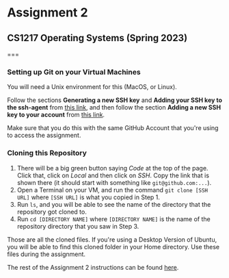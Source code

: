 # Assignment 2
## CS1217 Operating Systems (Spring 2023)
===

### Setting up Git on your Virtual Machines

You will need a Unix environment for this (MacOS, or Linux). 

Follow the sections **Generating a new SSH key** and **Adding your SSH key to the ssh-agent** from [this link](https://docs.github.com/en/authentication/connecting-to-github-with-ssh/generating-a-new-ssh-key-and-adding-it-to-the-ssh-agent), and then follow the section **Adding a new SSH key to your account** from [this link](https://docs.github.com/en/authentication/connecting-to-github-with-ssh/adding-a-new-ssh-key-to-your-github-account).

Make sure that you do this with the same GitHub Account that you're using to access the assignment. 

### Cloning this Repository

1. There will be a big green button saying *Code* at the top of the page. Click that, click on *Local* and then click on *SSH*. Copy the link that is shown there (it should start with something like ```git@github.com:...```). 
2. Open a Terminal on your VM, and run the command ```git clone [SSH URL]``` where ```[SSH URL]``` is what you copied in Step 1. 
3. Run ```ls```, and you will be able to see the name of the directory that the repository got cloned to.
4. Run ```cd [DIRECTORY NAME]``` where ```[DIRECTORY NAME]``` is the name of the repository directory that you saw in Step 3.

Those are all the cloned files. If you're using a Desktop Version of Ubuntu, you will be able to find this cloned folder in your Home directory. Use these files during the assignment. 

The rest of the Assignment 2 instructions can be found [here](). 

